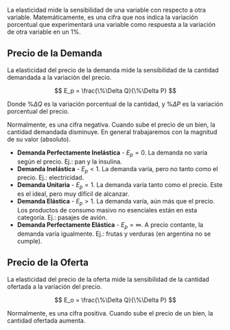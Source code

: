 La elasticidad mide la sensibilidad de una variable con respecto a otra variable. Matemáticamente, es una cifra que nos indica la variación porcentual que experimentará una variable como respuesta a la variación de otra variable en un $1\%$.

## Precio de la Demanda

La elasticidad del precio de la demanda mide la sensibilidad de la cantidad demandada a la variación del precio.

$$
E_p = \frac{\%\Delta Q}{\%\Delta P}
$$

Donde $\%\Delta Q$ es la variación porcentual de la cantidad, y $\%\Delta P$ es la variación porcentual del precio.

Normalmente, es una cifra negativa. Cuando sube el precio de un bien, la cantidad demandada disminuye. En general trabajaremos con la magnitud de su valor (absoluto).

- **Demanda Perfectamente Inelástica** - $E_p = 0$. La demanda no varía según el precio. Ej.: pan y la insulina.
- **Demanda Inelástica** - $E_p < 1$. La demanda varía, pero no tanto como el precio. Ej.: electricidad.
- **Demanda Unitaria** - $E_p = 1$. La demanda varía tanto como el precio. Este es el ideal, pero muy difícil de alcanzar.
- **Demanda Elástica** - $E_p > 1$. La demanda varía, aún más que el precio. Los productos de consumo masivo no esenciales están en esta categoría. Ej.: pasajes de avión.
- **Demanda Perfectamente Elástica** - $E_p = \infty$. A precio contante, la demanda varía igualmente. Ej.: frutas y verduras (en argentina no se cumple).

## Precio de la Oferta

La elasticidad del precio de la oferta mide la sensibilidad de la cantidad ofertada a la variación del precio.

$$
E_o = \frac{\%\Delta Q}{\%\Delta P}
$$

Normalmente, es una cifra positiva. Cuando sube el precio de un bien, la cantidad ofertada aumenta.
